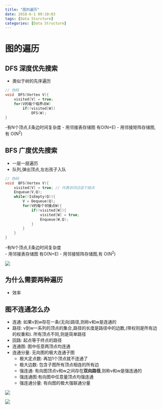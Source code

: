 ```yaml
---
title: "图的遍历"
date: 2018-6-1 09:10:03
tags: [Data Sturcture]  
categories: [Data Structure]  
---
```


# 图的遍历

## DFS 深度优先搜索
- 类似于树的先序遍历
```c++ 
// 伪码
void  DFS(Vertex V){
    visited[V] = true;
    for(V的每个临界点W)
        if(!visited[W])
            DFS(W);
}
```

-有N个顶点,E条边时间复杂度 
    - 用邻接表存储图 有O(N+E)
    - 用邻接矩阵存储图,有 O(N<sup>2</sup>)

## BFS 广度优先搜索

- 一层一层遍历 
- 队列,弹出顶点,左右孩子入队
```c++ 
// 伪码
void  BFS(Vertex V){
    visited[V] = true; // 代表访问过这个结点
    Enqueue(V,Q);
    while(!IsEmpty(Q)){
        V = Dequeue(Q);
        for(V的每个邻接点W){
            if(!visited[W]){
                visited[W] = true;
                Enqueue(W,Q);
            }
        }
    }
}
```
-有N个顶点,E条边时间复杂度  
    - 用邻接表存储图 有O(N+E)
    - 用邻接矩阵存储图,有 O(N<sup>2</sup>)

![](http://oz2u8kxpt.bkt.clouddn.com/18-6-1/5384622.jpg)


## 为什么需要两种遍历 

- 效率

## 图不连通怎么办

- 连通:  如果v到w存在一条(无向)路径,则称v和w是连通的
- 路径: v到w一系列的顶点的集合,路径的长度是路径中的边数,(带权则是所有边的权重和).  所有顶点不同,则是简单路径
- 回路: 起点等于终点的路径
- 连通图: 图中任意两顶点均连通
- 连通分量: 无向图的极大连通子图
    - 极大定点数: 再加1个顶点就不连通了
    - 极大边数: 包含子图所有顶点相连的所有边
    - 强连通: 有向图顶点v和w之间存在**双向路径**,则称v和w是强连通的
    - 强连通图:有向图中任意量顶点均强连通
    - 强连通分量: 有向图的极大强联通分量

![](http://oz2u8kxpt.bkt.clouddn.com/18-6-1/66556629.jpg)


![](http://oz2u8kxpt.bkt.clouddn.com/18-6-1/18022667.jpg)